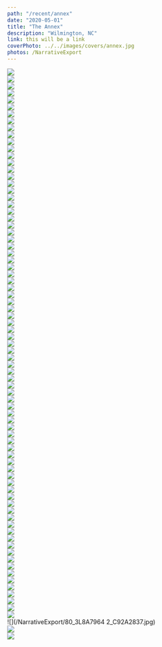 ```yaml
---
path: "/recent/annex"
date: "2020-05-01"
title: "The Annex"
description: "Wilmington, NC"
link: this will be a link
coverPhoto: ../../images/covers/annex.jpg
photos: /NarrativeExport
---
```


![](/NarrativeExport/01_3L8A5435.jpg)  
![](/NarrativeExport/02_3L8A5455_3L8A5486.jpg)  
![](/NarrativeExport/03_C92A1612.jpg)  
![](/NarrativeExport/04_C92A1600.jpg)  
![](/NarrativeExport/05_C92A1492.jpg)  
![](/NarrativeExport/06_C92A1531_3L8A5409_3L8A5401.jpg)  
![](/NarrativeExport/07_C92A1542.jpg)  
![](/NarrativeExport/08_C92A1446_C92A1471.jpg)  
![](/NarrativeExport/09_C92A1622.jpg)  
![](/NarrativeExport/10_C92A1681_C92A1686.jpg)  
![](/NarrativeExport/11_C92A1590.jpg)  
![](/NarrativeExport/12_C92A1963.jpg)  
![](/NarrativeExport/13_C92A1785.jpg)  
![](/NarrativeExport/14_C92A1811_C92A1821.jpg)  
![](/NarrativeExport/15_C92A1919.jpg)  
![](/NarrativeExport/16_C92A1972.jpg)  
![](/NarrativeExport/17_C92A2017_C92A2005.jpg)  
![](/NarrativeExport/18_C92A2029.jpg)  
![](/NarrativeExport/19_C92A2041_C92A2043.jpg)  
![](/NarrativeExport/20_C92A2053.jpg)  
![](/NarrativeExport/21_3L8A6352_C92A2167.jpg)  
![](/NarrativeExport/22_3L8A6341.jpg)  
![](/NarrativeExport/23_3L8A5785.jpg)  
![](/NarrativeExport/24_3L8A5781.jpg)  
![](/NarrativeExport/25_3L8A5708-2_3L8A5709-2.jpg)  
![](/NarrativeExport/26_3L8A5723.jpg)  
![](/NarrativeExport/27_3L8A5751.jpg)  
![](/NarrativeExport/28_3L8A5634_3L8A5644.jpg)  
![](/NarrativeExport/29_3L8A5584.jpg)  
![](/NarrativeExport/30_3L8A5754_3L8A5613.jpg)  
![](/NarrativeExport/31_3L8A5773.jpg)  
![](/NarrativeExport/32_3L8A6024_3L8A6025.jpg)  
![](/NarrativeExport/33_3L8A6053.jpg)  
![](/NarrativeExport/34_3L8A5827.jpg)  
![](/NarrativeExport/35_3L8A6444.jpg)  
![](/NarrativeExport/36_3L8A6392_3L8A6397.jpg)  
![](/NarrativeExport/37_3L8A6430.jpg)  
![](/NarrativeExport/38_C92A2330.jpg)  
![](/NarrativeExport/39_3L8A6538_3L8A6534.jpg)  
![](/NarrativeExport/40_C92A2358.jpg)  
![](/NarrativeExport/41_3L8A6542-2.jpg)  
![](/NarrativeExport/42_IMG_8202.jpg)  
![](/NarrativeExport/43_C92A2389_IMG_8188.jpg)  
![](/NarrativeExport/44_C92A2383.jpg)  
![](/NarrativeExport/45_C92A2407_IMG_8211.jpg)  
![](/NarrativeExport/46_3L8A6554-2.jpg)  
![](/NarrativeExport/47_3L8A6562.jpg)  
![](/NarrativeExport/48_3L8A5452_3L8A5443.jpg)  
![](/NarrativeExport/49_3L8A6982.jpg)  
![](/NarrativeExport/50_C92A2552.jpg)  
![](/NarrativeExport/51_3L8A6940_3L8A7141.jpg)  
![](/NarrativeExport/52_3L8A7047.jpg)  
![](/NarrativeExport/53_3L8A7231.jpg)  
![](/NarrativeExport/54_3L8A7147-2.jpg)  
![](/NarrativeExport/55_3L8A7245_3L8A7281.jpg)  
![](/NarrativeExport/56_3L8A7268.jpg)  
![](/NarrativeExport/57_3L8A7544_3L8A7524.jpg)  
![](/NarrativeExport/58_3L8A7551-2.jpg)  
![](/NarrativeExport/59_3L8A6718.jpg)  
![](/NarrativeExport/60_3L8A6729.jpg)  
![](/NarrativeExport/61_3L8A6733.jpg)  
![](/NarrativeExport/62_3L8A6893_3L8A6887.jpg)  
![](/NarrativeExport/63_C92A2542-2.jpg)  
![](/NarrativeExport/64_C92A2678_C92A2680.jpg)  
![](/NarrativeExport/65_3L8A7649.jpg)  
![](/NarrativeExport/66_C92A2683_C92A2682.jpg)  
![](/NarrativeExport/67_3L8A7666.jpg)  
![](/NarrativeExport/68_3L8A7723.jpg)  
![](/NarrativeExport/69_3L8A7718_3L8A7726.jpg)  
![](/NarrativeExport/70_3L8A7739.jpg)  
![](/NarrativeExport/71_C92A2713_C92A2705.jpg)  
![](/NarrativeExport/72_C92A2753.jpg)  
![](/NarrativeExport/73_3L8A7811.jpg)  
![](/NarrativeExport/74_3L8A7813.jpg)  
![](/NarrativeExport/75_3L8A7911_3L8A7823.jpg)  
![](/NarrativeExport/76_3L8A7846.jpg)  
![](/NarrativeExport/77_3L8A7851.jpg)  
![](/NarrativeExport/78_3L8A7921_3L8A7920.jpg)  
![](/NarrativeExport/79_3L8A7968.jpg)  
![](/NarrativeExport/80_3L8A7964 2_C92A2837.jpg)  
![](/NarrativeExport/81_3L8A7971_3L8A7973.jpg)  
![](/NarrativeExport/82_3L8A7977.jpg)  